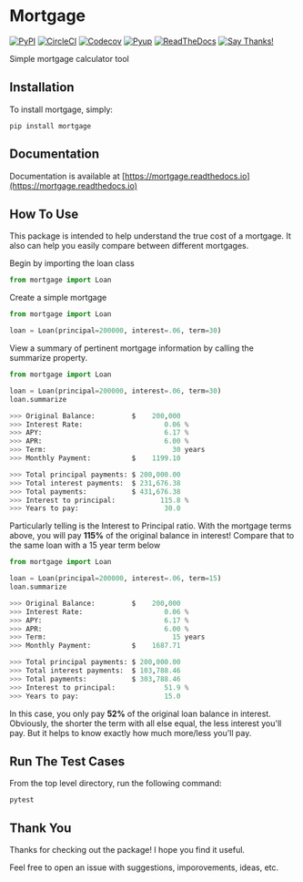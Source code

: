 Mortgage
====================

[![PyPI][pypi_logo]][pypi_link] [![CircleCI][circleci_logo]][circleci_link] [![Codecov][codecov_logo]][codecov_link] [![Pyup][pyup_logo]][pyup_link] [![ReadTheDocs][readthedocs_logo]][readthedocs_link] [![Say Thanks!][saythanks_logo]][saythanks_link]

[pypi_logo]: https://img.shields.io/pypi/v/mortgage.svg
[pypi_link]: https://pypi.python.org/pypi/mortgage
[circleci_logo]: https://circleci.com/gh/austinmcconnell/mortgage.svg?style=shield
[circleci_link]: https://circleci.com/gh/austinmcconnell/mortgage
[codecov_logo]: https://codecov.io/gh/austinmcconnell/mortgage/branch/master/graph/badge.svg
[codecov_link]: https://codecov.io/gh/austinmcconnell/mortgage
[pyup_logo]: https://pyup.io/repos/github/austinmcconnell/mortgage/shield.svg
[pyup_link]: https://pyup.io/repos/github/austinmcconnell/mortgage/
[readthedocs_logo]: https://readthedocs.org/projects/mortgage/badge/?version=latest
[readthedocs_link]: http://mortgage.readthedocs.io/en/latest/?badge=latest
[saythanks_logo]: https://img.shields.io/badge/Say%20Thanks-!-1EAEDB.svg
[saythanks_link]: https://saythanks.io/to/austinmcconnell

Simple mortgage calculator tool


Installation
--------------------

To install mortgage, simply:

```commandline
pip install mortgage
```


Documentation
-------------------

Documentation is available at [https://mortgage.readthedocs.io](https://mortgage.readthedocs.io)


How To Use
--------------------

This package is intended to help understand the true cost of a mortgage. It also can help you easily compare between different mortgages.

Begin by importing the loan class

```python
from mortgage import Loan

```

Create a simple mortgage

```python
from mortgage import Loan

loan = Loan(principal=200000, interest=.06, term=30)
```

View a summary of pertinent mortgage information by calling the summarize property.

```python
from mortgage import Loan

loan = Loan(principal=200000, interest=.06, term=30)
loan.summarize

>>> Original Balance:         $    200,000
>>> Interest Rate:                    0.06 %
>>> APY:                              6.17 %
>>> APR:                              6.00 %
>>> Term:                               30 years
>>> Monthly Payment:          $    1199.10

>>> Total principal payments: $ 200,000.00
>>> Total interest payments:  $ 231,676.38
>>> Total payments:           $ 431,676.38
>>> Interest to principal:           115.8 %
>>> Years to pay:                     30.0
```

Particularly telling is the Interest to Principal ratio. With the mortgage terms above, you will pay **115%** of the original balance in interest! Compare that to the same loan with a 15 year term below


```python
from mortgage import Loan

loan = Loan(principal=200000, interest=.06, term=15)
loan.summarize

>>> Original Balance:         $    200,000
>>> Interest Rate:                    0.06 %
>>> APY:                              6.17 %
>>> APR:                              6.00 %
>>> Term:                               15 years
>>> Monthly Payment:          $    1687.71

>>> Total principal payments: $ 200,000.00
>>> Total interest payments:  $ 103,788.46
>>> Total payments:           $ 303,788.46
>>> Interest to principal:            51.9 %
>>> Years to pay:                     15.0
```
In this case, you only pay **52%** of the original loan balance in interest. Obviously, the shorter the term with all else equal, the less interest you'll pay. But it helps to know exactly how much more/less you'll pay.

Run The Test Cases
--------------------
From the top level directory, run the following command:

```
pytest
```

Thank You
--------------------

Thanks for checking out the package! I hope you find it useful.

Feel free to open an issue with suggestions, imporovements, ideas, etc.
